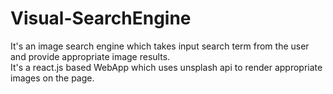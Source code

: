 # Visual-SearchEngine
It's an image search engine which takes input search term from the user and provide appropriate image results.  
It's a react.js based WebApp which uses unsplash api to render appropriate images on the page.
